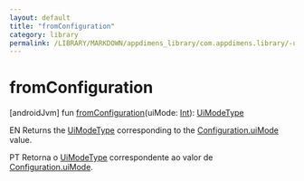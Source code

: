```yaml
---
layout: default
title: "fromConfiguration"
category: library
permalink: /LIBRARY/MARKDOWN/appdimens_library/com.appdimens.library/-ui-mode-type/-companion/from-configuration.html
---
```


# fromConfiguration

[androidJvm]
fun [fromConfiguration](from-configuration.md)(uiMode: [Int](https://kotlinlang.org/api/core/kotlin-stdlib/kotlin/-int/index.html)): [UiModeType](../index.md)

EN Returns the [UiModeType](../index.md) corresponding to the [Configuration.uiMode](https://developer.android.com/reference/kotlin/android/content/res/Configuration.html#uimode) value.

PT Retorna o [UiModeType](../index.md) correspondente ao valor de [Configuration.uiMode](https://developer.android.com/reference/kotlin/android/content/res/Configuration.html#uimode).